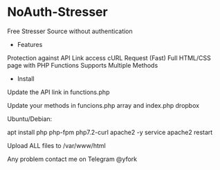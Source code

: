 # NoAuth-Stresser
Free Stresser Source without authentication


- Features

Protection against API Link access
cURL Request (Fast)
Full HTML/CSS page with PHP Functions
Supports Multiple Methods

- Install

Update the API link in functions.php

Update your methods in funcions.php array and index.php dropbox

Ubuntu/Debian:

apt install php php-fpm php7.2-curl apache2 -y
service apache2 restart

Upload ALL files to /var/www/html


Any problem contact me on Telegram @yfork
